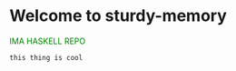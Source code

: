 # Welcome to sturdy-memory
<span style="color:green"> IMA HASKELL REPO</span>
```sh
this thing is cool
```

